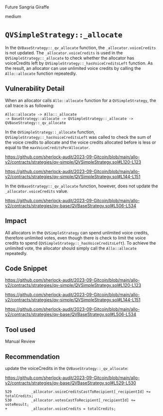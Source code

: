 Future Sangria Giraffe

medium

# `QVSimpleStrategy::_allocate`

In the `QVBaseStrategy::_qv_allocate` function, the `_allocator.voiceCredits` is not updated.
The `_allocator.voiceCredits` is used in the `QVSimpleStrategy::_allocate` to check whether the allocator has voiceCredits left by `QVSimpleStrategy::_hasVoiceCreditsLeft` function.
As the result, an allocator can use unlimited voice credits by calling the `Allo::allocate` function repeatedly.


## Vulnerability Detail

When an allocator calls `Allo::allocate` function for a `QVSimpleStrategy`, the call trace is as following:
```solidity
Allo::allocate -> Allo::_allocate
-> BaseStrategy::allocate -> QVSimpleStrategy::_allocate -> QVBaseStrategy::_qv_allocate
```

In the `QVSimpleStrategy::_allocate` function, `QVSimpleStrategy::_hasVoiceCreditsLeft` was called
to check the sum of the voice credits to allocate and the voice credits allocated before is less or equal to the `maxVoiceCreditsPerAllocator`.

https://github.com/sherlock-audit/2023-09-Gitcoin/blob/main/allo-v2/contracts/strategies/qv-simple/QVSimpleStrategy.sol#L120-L123

https://github.com/sherlock-audit/2023-09-Gitcoin/blob/main/allo-v2/contracts/strategies/qv-simple/QVSimpleStrategy.sol#L144-L151

In the `QVBaseStrategy::_qv_allocate` function, however, does not update the `_allocator.voiceCredits` value.

https://github.com/sherlock-audit/2023-09-Gitcoin/blob/main/allo-v2/contracts/strategies/qv-base/QVBaseStrategy.sol#L506-L534


## Impact

All allocators in the `QVSimpleStrategy` can spend unlimited voice credits, therefore unlimited votes, even though there is check to limit the voice credits to spend (`QVSimpleStrategy::_hasVoiceCreditsLeft`). To achieve the unlimited vote, the allocator should simply call the `Allo::allocate` repeatedly.

## Code Snippet

https://github.com/sherlock-audit/2023-09-Gitcoin/blob/main/allo-v2/contracts/strategies/qv-simple/QVSimpleStrategy.sol#L120-L123

https://github.com/sherlock-audit/2023-09-Gitcoin/blob/main/allo-v2/contracts/strategies/qv-simple/QVSimpleStrategy.sol#L144-L151

https://github.com/sherlock-audit/2023-09-Gitcoin/blob/main/allo-v2/contracts/strategies/qv-base/QVBaseStrategy.sol#L506-L534

## Tool used

Manual Review

## Recommendation

update the voiceCredits in the `QVBaseStrategy::_qv_allocate`:

https://github.com/sherlock-audit/2023-09-Gitcoin/blob/main/allo-v2/contracts/strategies/qv-base/QVBaseStrategy.sol#L529-L530

```solidity
529         _allocator.voiceCreditsCastToRecipient[_recipientId] += totalCredits;
530         _allocator.votesCastToRecipient[_recipientId] += voteResult;
+           _allocator.voiceCredits = totalCredits;
```